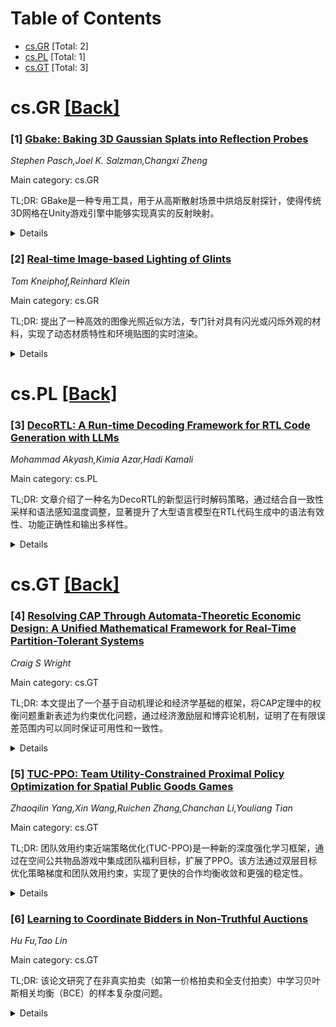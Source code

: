 <div id=toc></div>

# Table of Contents

- [cs.GR](#cs.GR) [Total: 2]
- [cs.PL](#cs.PL) [Total: 1]
- [cs.GT](#cs.GT) [Total: 3]


<div id='cs.GR'></div>

# cs.GR [[Back]](#toc)

### [1] [Gbake: Baking 3D Gaussian Splats into Reflection Probes](https://arxiv.org/abs/2507.02257)
*Stephen Pasch,Joel K. Salzman,Changxi Zheng*

Main category: cs.GR

TL;DR: GBake是一种专用工具，用于从高斯散射场景中烘焙反射探针，使得传统3D网格在Unity游戏引擎中能够实现真实的反射映射。


<details>
  <summary>Details</summary>
Motivation: 随着3D高斯散射技术的普及，需要将传统计算机图形技术与高斯散射环境结合。由于3D高斯原始数据同时编码了光照和几何信息，直接插入的网格会出现不自然的照明效果。

Method: 通过引入GBake工具，从高斯散射场景中烘焙反射探针，从而在Unity中实现传统3D网格的反射映射。

Result: GBake能够解决网格在高斯散射环境中不自然照明的问题，实现更真实的渲染效果。

Conclusion: GBake提供了一种有效的方法，将传统3D网格与高斯散射环境融合，提升了渲染的真实性。

Abstract: The growing popularity of 3D Gaussian Splatting has created the need to
integrate traditional computer graphics techniques and assets in splatted
environments. Since 3D Gaussian primitives encode lighting and geometry jointly
as appearance, meshes are relit improperly when inserted directly in a mixture
of 3D Gaussians and thus appear noticeably out of place. We introduce GBake, a
specialized tool for baking reflection probes from Gaussian-splatted scenes
that enables realistic reflection mapping of traditional 3D meshes in the Unity
game engine.

</details>


### [2] [Real-time Image-based Lighting of Glints](https://arxiv.org/abs/2507.02674)
*Tom Kneiphof,Reinhard Klein*

Main category: cs.GR

TL;DR: 提出了一种高效的图像光照近似方法，专门针对具有闪光或闪烁外观的材料，实现了动态材质特性和环境贴图的实时渲染。


<details>
  <summary>Details</summary>
Motivation: 基于图像的光照技术在再现真实世界光照条件下的阴影时广泛使用，但对于具有闪光或闪烁外观的材料（由表面离散微面引起）的渲染仍具有挑战性。

Method: 提出了一种新颖的近似方法，结合实时闪烁渲染和区域光照，并采用了标准环境贴图过滤技术。方法假设环境贴图分为少量均匀辐射区域，通过正态分布函数过滤相应的指示函数，获得微面反射光的概率。

Result: 验证表明，该实时近似方法在多种材质特性和光照条件下与真实渲染结果接近，性能稳定且开销低，仅需存储预过滤环境贴图的两倍内存。

Conclusion: 该方法有效解决了闪光材料在图像光照下的实时渲染问题，性能优越且开销合理，适用于动态材质和环境贴图。

Abstract: Image-based lighting is a widely used technique to reproduce shading under
real-world lighting conditions, especially in real-time rendering applications.
A particularly challenging scenario involves materials exhibiting a sparkling
or glittering appearance, caused by discrete microfacets scattered across their
surface. In this paper, we propose an efficient approximation for image-based
lighting of glints, enabling fully dynamic material properties and environment
maps. Our novel approach is grounded in real-time glint rendering under area
light illumination and employs standard environment map filtering techniques.
Crucially, our environment map filtering process is sufficiently fast to be
executed on a per-frame basis. Our method assumes that the environment map is
partitioned into few homogeneous regions of constant radiance. By filtering the
corresponding indicator functions with the normal distribution function, we
obtain the probabilities for individual microfacets to reflect light from each
region. During shading, these probabilities are utilized to hierarchically
sample a multinomial distribution, facilitated by our novel dual-gated Gaussian
approximation of binomial distributions. We validate that our real-time
approximation is close to ground-truth renderings for a range of material
properties and lighting conditions, and demonstrate robust and stable
performance, with little overhead over rendering glints from a single
directional light. Compared to rendering smooth materials without glints, our
approach requires twice as much memory to store the prefiltered environment
map.

</details>


<div id='cs.PL'></div>

# cs.PL [[Back]](#toc)

### [3] [DecoRTL: A Run-time Decoding Framework for RTL Code Generation with LLMs](https://arxiv.org/abs/2507.02226)
*Mohammad Akyash,Kimia Azar,Hadi Kamali*

Main category: cs.PL

TL;DR: 文章介绍了一种名为DecoRTL的新型运行时解码策略，通过结合自一致性采样和语法感知温度调整，显著提升了大型语言模型在RTL代码生成中的语法有效性、功能正确性和输出多样性。


<details>
  <summary>Details</summary>
Motivation: 传统的LLM解码策略在设计RTL代码时常因结构或语义问题导致输出不合格，文章旨在解决这一问题。

Method: DecoRTL整合了自一致性采样（生成多个候选并重排序）和语法感知温度调整（根据语法和功能角色调整采样温度）。

Result: 实验验证表明，DecoRTL在VerilogEval基准测试中显著提升了语法有效性、功能正确性和输出多样性，且执行开销可忽略不计。

Conclusion: DecoRTL是一种高效的运行时解码策略，无需额外微调即可提升LLM在RTL代码生成中的表现。

Abstract: As one of their many applications, large language models (LLMs) have recently
shown promise in automating register transfer level (RTL) code generation.
However, conventional LLM decoding strategies, originally designed for natural
language, often fail to meet the structural and semantic demands of RTL,
leading to hallucinated, repetitive, or invalid code outputs. In this paper, we
first investigate the root causes of these decoding failures through an
empirical analysis of token-level entropy during RTL generation. Our findings
reveal that LLMs exhibit low confidence in regions of structural ambiguity or
semantic complexity, showing that standard decoding strategies fail to
differentiate between regions requiring determinism (syntax-critical regions)
and those that benefit from creative exploratory variability (design-critical
regions). Then, to overcome this, we introduce DecoRTL, a novel run-time
decoding strategy, that is both syntax-aware and contrastive for RTL code
generation. DecoRTL integrates two complementary components: (i)
self-consistency sampling, which generates multiple candidates and re-ranks
them based on token-level agreement to promote correctness while maintaining
diversity; and (ii) syntax-aware temperature adaptation, which classifies
tokens by their syntactical and functional roles and adjusts the sampling
temperature accordingly, enforcing low temperature for syntax-critical tokens
and higher temperature for exploratory ones. Our approach operates entirely at
inference time without requiring any additional model fine-tuning. Through
evaluations on multiple open-source LLMs using the VerilogEval benchmark, we
demonstrate significant improvements in syntactic validity, functional
correctness, and output diversity, while the execution overhead (performance
overhead) is imperceptible.

</details>


<div id='cs.GT'></div>

# cs.GT [[Back]](#toc)

### [4] [Resolving CAP Through Automata-Theoretic Economic Design: A Unified Mathematical Framework for Real-Time Partition-Tolerant Systems](https://arxiv.org/abs/2507.02464)
*Craig S Wright*

Main category: cs.GT

TL;DR: 本文提出了一个基于自动机理论和经济学基础的框架，将CAP定理中的权衡问题重新表述为约束优化问题，通过经济激励层和博弈论机制，证明了在有限误差范围内可以同时保证可用性和一致性。


<details>
  <summary>Details</summary>
Motivation: 传统的CAP定理认为在分布式系统中，一致性、可用性和分区容错性之间存在三难选择。本文旨在通过引入经济学和自动机理论，重新框架这一权衡问题。

Method: 论文将分布式系统建模为分区感知的状态机，并嵌入经济激励层以稳定对抗性分区网络中的共识行为。通过将博弈论机制融入全局转换语义，定义了关于收敛性、活跃性和正确性的可证明边界。

Result: 研究结果表明，通过形式化的经济控制，可以在有限误差范围内同时保持可用性和一致性，从而扩展了经典CAP定理的限制。

Conclusion: 本文通过结合经济学和自动机理论，提出了一种新的方法来解决分布式系统中的CAP权衡问题，证明了在特定条件下可以同时优化一致性和可用性。

Abstract: The CAP theorem asserts a trilemma between consistency, availability, and
partition tolerance. This paper introduces a rigorous automata-theoretic and
economically grounded framework that reframes the CAP trade-off as a constraint
optimization problem. We model distributed systems as partition-aware state
machines and embed economic incentive layers to stabilize consensus behavior
across adversarially partitioned networks. By incorporating game-theoretic
mechanisms into the global transition semantics, we define provable bounds on
convergence, liveness, and correctness. Our results demonstrate that
availability and consistency can be simultaneously preserved within bounded
epsilon margins, effectively extending the classical CAP limits through formal
economic control.

</details>


### [5] [TUC-PPO: Team Utility-Constrained Proximal Policy Optimization for Spatial Public Goods Games](https://arxiv.org/abs/2507.02675)
*Zhaoqilin Yang,Xin Wang,Ruichen Zhang,Chanchan Li,Youliang Tian*

Main category: cs.GT

TL;DR: 团队效用约束近端策略优化(TUC-PPO)是一种新的深度强化学习框架，通过在空间公共物品游戏中集成团队福利目标，扩展了PPO。该方法通过双层目标优化策略梯度和团队效用约束，实现了更快的合作均衡收敛和更强的稳定性。


<details>
  <summary>Details</summary>
Motivation: 现有方法中，合作通常间接来自个体奖励，无法直接优化团队福利。该论文旨在通过TUC-PPO框架，将团队目标显式整合到策略更新中，以解决多代理社会困境问题。

Method: TUC-PPO扩展了PPO，通过自适应拉格朗日乘子进行约束优化，集成策略梯度和团队效用约束的双层目标，使代理能够动态平衡自私与合作激励。

Result: 与未修改的PPO和进化博弈论基线相比，TUC-PPO在合作均衡收敛速度和稳定性方面表现更优，能够更好地抵御背叛者的入侵。

Conclusion: TUC-PPO为多代理深度强化学习提供了一种新框架，将团队目标正式整合到策略更新中，同时为进化博弈论研究提供了新的计算工具。

Abstract: We introduce Team Utility-Constrained Proximal Policy Optimization (TUC-PPO),
a new deep reinforcement learning framework. It extends Proximal Policy
Optimization (PPO) by integrating team welfare objectives specifically for
spatial public goods games. Unlike conventional approaches where cooperation
emerges indirectly from individual rewards, TUC-PPO instead optimizes a
bi-level objective integrating policy gradients and team utility constraints.
Consequently, all policy updates explicitly incorporate collective payoff
thresholds. The framework preserves PPO's policy gradient core while
incorporating constrained optimization through adaptive Lagrangian multipliers.
Therefore, decentralized agents dynamically balance selfish and cooperative
incentives. The comparative analysis demonstrates superior performance of this
constrained deep reinforcement learning approach compared to unmodified PPO and
evolutionary game theory baselines. It achieves faster convergence to
cooperative equilibria and greater stability against invasion by defectors. The
framework formally integrates team objectives into policy updates. This work
advances multi-agent deep reinforcement learning for social dilemmas while
providing new computational tools for evolutionary game theory research.

</details>


### [6] [Learning to Coordinate Bidders in Non-Truthful Auctions](https://arxiv.org/abs/2507.02801)
*Hu Fu,Tao Lin*

Main category: cs.GT

TL;DR: 该论文研究了在非真实拍卖（如第一价格拍卖和全支付拍卖）中学习贝叶斯相关均衡（BCE）的样本复杂度问题。


<details>
  <summary>Details</summary>
Motivation: 由于独立战略行为（贝叶斯纳什均衡）在非真实拍卖中难以刻画且可能导致不良结果，论文探讨了通过协调竞标者（通过BCE）来改进拍卖系统的方法。然而，BCE的实施需要竞标者私人估值的分布信息，而这些信息通常不可得。

Method: 论文通过将学习BCE的问题转化为估计竞标者预期效用的问题，并结合对竞标者所有单调投标策略类的伪维数分析，提出了一种学习方法。

Result: 证明了在包括第一价格拍卖和全支付拍卖在内的一类非真实拍卖中，BCE可以通过多项式样本量（$\tilde O(\frac{n}{\varepsilon^2})$）从竞标者的价值分布中学习到。

Conclusion: 研究表明，尽管BCE的实施通常需要估值分布的先验知识，但通过样本学习的方式，可以在多项式样本复杂度下实现有效的BCE学习，为非真实拍卖系统的改进提供了新的技术路径。

Abstract: In non-truthful auctions such as first-price and all-pay auctions, the
independent strategic behaviors of bidders, with the corresponding equilibrium
notion -- Bayes Nash equilibria -- are notoriously difficult to characterize
and can cause undesirable outcomes. An alternative approach to designing better
auction systems is to coordinate the bidders: let a mediator make
incentive-compatible recommendations of correlated bidding strategies to the
bidders, namely, implementing a Bayes correlated equilibrium (BCE). The
implementation of BCE, however, requires knowledge of the distribution of
bidders' private valuations, which is often unavailable. We initiate the study
of the sample complexity of learning Bayes correlated equilibria in
non-truthful auctions. We prove that the BCEs in a large class of non-truthful
auctions, including first-price and all-pay auctions, can be learned with a
polynomial number $\tilde O(\frac{n}{\varepsilon^2})$ of samples from the
bidders' value distributions. Our technique is a reduction to the problem of
estimating bidders' expected utility from samples, combined with an analysis of
the pseudo-dimension of the class of all monotone bidding strategies of
bidders.

</details>
